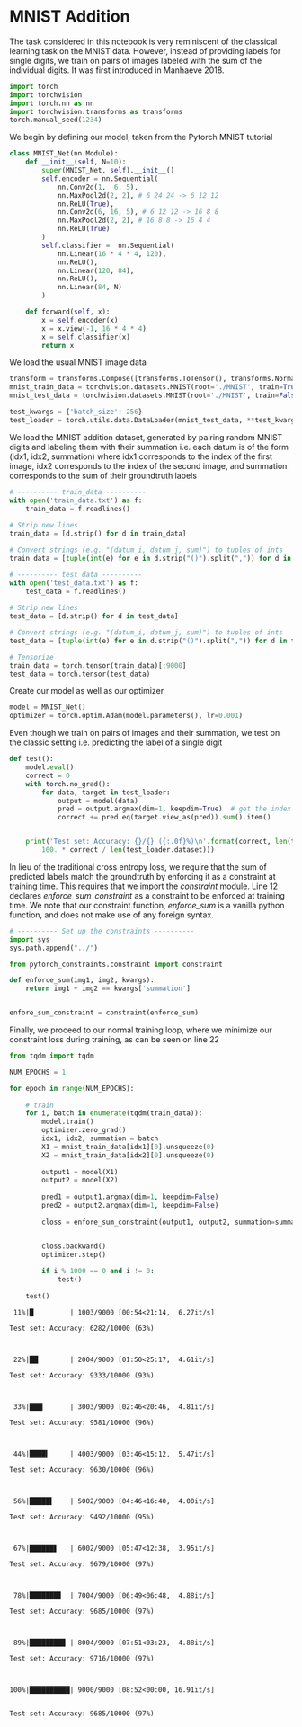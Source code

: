 # MNIST Addition

The task considered in this notebook is very reminiscent of the classical learning task on the MNIST data. However, instead of providing labels for single digits, we train on pairs of images labeled with the sum of the individual digits. It was first introduced in Manhaeve 2018.


```python
import torch
import torchvision
import torch.nn as nn
import torchvision.transforms as transforms
torch.manual_seed(1234)
```

We begin by defining our model, taken from the Pytorch MNIST tutorial


```python
class MNIST_Net(nn.Module):
    def __init__(self, N=10):
        super(MNIST_Net, self).__init__()
        self.encoder = nn.Sequential(
            nn.Conv2d(1,  6, 5),
            nn.MaxPool2d(2, 2), # 6 24 24 -> 6 12 12
            nn.ReLU(True),
            nn.Conv2d(6, 16, 5), # 6 12 12 -> 16 8 8
            nn.MaxPool2d(2, 2), # 16 8 8 -> 16 4 4
            nn.ReLU(True)
        )
        self.classifier =  nn.Sequential(
            nn.Linear(16 * 4 * 4, 120),
            nn.ReLU(),
            nn.Linear(120, 84),
            nn.ReLU(),
            nn.Linear(84, N)
        )

    def forward(self, x):
        x = self.encoder(x)
        x = x.view(-1, 16 * 4 * 4)
        x = self.classifier(x)
        return x
```

We load the usual MNIST image data


```python
transform = transforms.Compose([transforms.ToTensor(), transforms.Normalize((0.5,), (0.5,))])
mnist_train_data = torchvision.datasets.MNIST(root='./MNIST', train=True, download=True,transform=transform)
mnist_test_data = torchvision.datasets.MNIST(root='./MNIST', train=False, download=True,transform=transform)

test_kwargs = {'batch_size': 256}
test_loader = torch.utils.data.DataLoader(mnist_test_data, **test_kwargs)
```

We load the MNIST addition dataset, generated by pairing random MNIST digits and labeling them with their summation i.e. each datum is of the form (idx1, idx2, summation) where idx1 corresponds to the index of the first image, idx2 corresponds to the index of the second image, and summation corresponds to the sum of their groundtruth labels


```python
# ---------- train_data ----------
with open('train_data.txt') as f:
    train_data = f.readlines()
    
# Strip new lines
train_data = [d.strip() for d in train_data]

# Convert strings (e.g. "(datum_i, datum_j, sum)") to tuples of ints
train_data = [tuple(int(e) for e in d.strip("()").split(",")) for d in train_data]

# ---------- test data ----------
with open('test_data.txt') as f:
    test_data = f.readlines()
    
# Strip new lines
test_data = [d.strip() for d in test_data]

# Convert strings (e.g. "(datum_i, datum_j, sum)") to tuples of ints
test_data = [tuple(int(e) for e in d.strip("()").split(",")) for d in test_data]

# Tensorize
train_data = torch.tensor(train_data)[:9000]
test_data = torch.tensor(test_data)
```

Create our model as well as our optimizer


```python
model = MNIST_Net()
optimizer = torch.optim.Adam(model.parameters(), lr=0.001)
```

Even though we train on pairs of images and their summation, we test on the classic setting i.e. predicting the label of a single digit


```python
def test():
    model.eval()
    correct = 0
    with torch.no_grad():
        for data, target in test_loader:
            output = model(data)
            pred = output.argmax(dim=1, keepdim=True)  # get the index of the max log-probability
            correct += pred.eq(target.view_as(pred)).sum().item()


    print('Test set: Accuracy: {}/{} ({:.0f}%)\n'.format(correct, len(test_loader.dataset),
        100. * correct / len(test_loader.dataset)))

```

In lieu of the traditional cross entropy loss, we require that the sum of predicted labels match the groundtruth by enforcing it as a constraint at training time. This requires that we import the *constraint* module. Line 12 declares *enforce_sum_constraint* as a constraint to be enforced at training time. We note that our constraint function, *enforce_sum* is a vanilla python function, and does not make use of any foreign syntax.


```python
# ---------- Set up the constraints ----------
import sys
sys.path.append("../")

from pytorch_constraints.constraint import constraint

def enforce_sum(img1, img2, kwargs):
    return img1 + img2 == kwargs['summation']


enfore_sum_constraint = constraint(enforce_sum)
```

Finally, we proceed to our normal training loop, where we minimize our constraint loss during training, as can be seen on line 22


```python
from tqdm import tqdm

NUM_EPOCHS = 1

for epoch in range(NUM_EPOCHS):
      
    # train
    for i, batch in enumerate(tqdm(train_data)):
        model.train()
        optimizer.zero_grad()
        idx1, idx2, summation = batch
        X1 = mnist_train_data[idx1][0].unsqueeze(0)
        X2 = mnist_train_data[idx2][0].unsqueeze(0)
        
        output1 = model(X1)
        output2 = model(X2)
        
        pred1 = output1.argmax(dim=1, keepdim=False)
        pred2 = output2.argmax(dim=1, keepdim=False)
        
        closs = enfore_sum_constraint(output1, output2, summation=summation)


        closs.backward()
        optimizer.step()
        
        if i % 1000 == 0 and i != 0:
            test()
        
    test()
```

     11%|█         | 1003/9000 [00:54<21:14,  6.27it/s]

    Test set: Accuracy: 6282/10000 (63%)
    


     22%|██▏       | 2004/9000 [01:50<25:17,  4.61it/s]

    Test set: Accuracy: 9333/10000 (93%)
    


     33%|███▎      | 3003/9000 [02:46<20:46,  4.81it/s]

    Test set: Accuracy: 9581/10000 (96%)
    


     44%|████▍     | 4003/9000 [03:46<15:12,  5.47it/s]

    Test set: Accuracy: 9630/10000 (96%)
    


     56%|█████▌    | 5002/9000 [04:46<16:40,  4.00it/s]

    Test set: Accuracy: 9492/10000 (95%)
    


     67%|██████▋   | 6002/9000 [05:47<12:38,  3.95it/s]

    Test set: Accuracy: 9679/10000 (97%)
    


     78%|███████▊  | 7004/9000 [06:49<06:48,  4.88it/s]

    Test set: Accuracy: 9685/10000 (97%)
    


     89%|████████▉ | 8004/9000 [07:51<03:23,  4.88it/s]

    Test set: Accuracy: 9716/10000 (97%)
    


    100%|██████████| 9000/9000 [08:52<00:00, 16.91it/s]


    Test set: Accuracy: 9685/10000 (97%)
    

